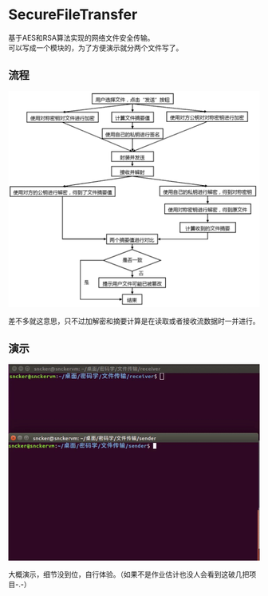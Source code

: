 # SecureFileTransfer
基于AES和RSA算法实现的网络文件安全传输。  
可以写成一个模块的，为了方便演示就分两个文件写了。  

## 流程
![流程](https://raw.githubusercontent.com/SNCKER/SecureFileTransfer/master/pic/1.png)

差不多就这意思，只不过加解密和摘要计算是在读取或者接收流数据时一并进行。  

## 演示
![演示](https://raw.githubusercontent.com/SNCKER/SecureFileTransfer/master/pic/2.gif)

大概演示，细节没到位，自行体验。（如果不是作业估计也没人会看到这破几把项目-.-）
